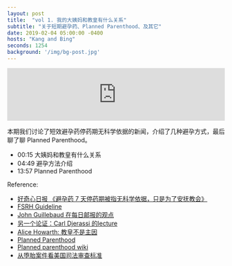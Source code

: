 ```yaml
---
layout: post
title:  "vol 1. 我的大姨妈和教皇有什么关系"
subtitle: "关于短期避孕药、Planned Parenthood、及其它"
date: 2019-02-04 05:00:00 -0400
hosts: "Kang and Bing"
seconds: 1254
background: '/img/bg-post.jpg'
---
```


<iframe src="https://www.podbean.com/media/player/6ax44-a6b422?from=yiiadmin&download=1&version=1&skin=1&btn-skin=104&auto=0&share=1&fonts=Helvetica&download=1&rtl=0&pbad=1" height="122" width="100%" frameborder="0" scrolling="no" data-name="pb-iframe-player"></iframe>


本期我们讨论了短效避孕药停药期无科学依据的新闻，介绍了几种避孕方式，最后聊了聊 Planned Parenthood。

* 00:15 大姨妈和教皇有什么关系
* 04:49 避孕方法介绍
* 13:57 Planned Parenthood

Reference:

* [好奇心日报 《避孕药 7 天停药期被指无科学依据，只是为了安抚教会》](https://www.qdaily.com/articles/60603.html)
* [FSRH Guideline](https://www.fsrh.org/standards-and-guidance/documents/combined-hormonal-contraception/)
* [John Guillebaud 在每日邮报的观点](https://www.telegraph.co.uk/news/2019/01/19/contraceptive-pill-can-taken-every-day-month-new-nhs-guidance/)
* [另一个论证：Carl Djerassi 的lecture](https://theconversation.com/contraception-the-way-you-take-the-pill-has-more-to-do-with-the-pope-than-your-health-109392)
* [Alice Howarth: 教皇不是主因](https://www.theguardian.com/commentisfree/2019/jan/23/medical-advice-pill-pope-bleeds-women)
* [Planned Parenthood](https://www.plannedparenthood.org/)
* [Planned parenthood wiki](https://zh.wikipedia.org/wiki/%E7%BE%8E%E5%9B%BD%E8%AE%A1%E5%88%92%E7%94%9F%E8%82%B2%E8%81%94%E5%90%88%E4%BC%9A)
* [从堕胎案件看美国司法审查标准](http://article.chinalawinfo.com:81/article_print.asp?articleid=45053)
